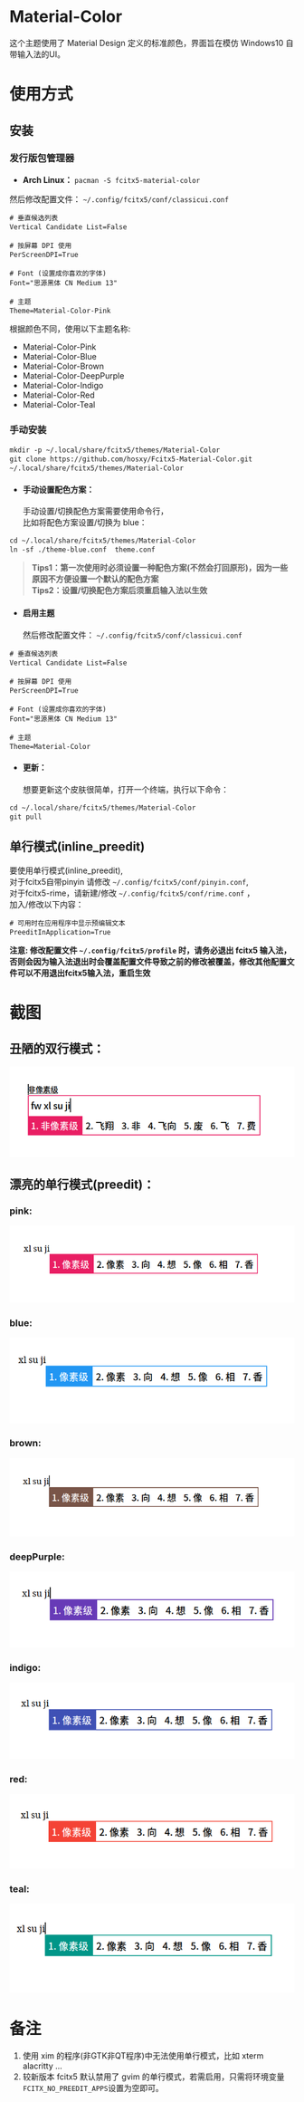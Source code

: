 # Material-Color
这个主题使用了 Material Design 定义的标准颜色，界面旨在模仿 Windows10 自带输入法的UI。

# 使用方式
## 安装
### 发行版包管理器
+ **Arch Linux：** `pacman -S fcitx5-material-color` <br>

然后修改配置文件： `~/.config/fcitx5/conf/classicui.conf`
```
# 垂直候选列表
Vertical Candidate List=False

# 按屏幕 DPI 使用
PerScreenDPI=True

# Font (设置成你喜欢的字体)
Font="思源黑体 CN Medium 13"

# 主题
Theme=Material-Color-Pink
```
根据颜色不同，使用以下主题名称:
+ Material-Color-Pink
+ Material-Color-Blue
+ Material-Color-Brown
+ Material-Color-DeepPurple
+ Material-Color-Indigo
+ Material-Color-Red
+ Material-Color-Teal

### 手动安装
```
mkdir -p ~/.local/share/fcitx5/themes/Material-Color
git clone https://github.com/hosxy/Fcitx5-Material-Color.git ~/.local/share/fcitx5/themes/Material-Color
```
+ #### 手动设置配色方案：
    手动设置/切换配色方案需要使用命令行，<br>
比如将配色方案设置/切换为 blue：

```
cd ~/.local/share/fcitx5/themes/Material-Color
ln -sf ./theme-blue.conf  theme.conf
```
>  **Tips1：第一次使用时必须设置一种配色方案(不然会打回原形)，因为一些原因不方便设置一个默认的配色方案**<br>
  **Tips2：设置/切换配色方案后须重启输入法以生效**

+ #### 启用主题
  然后修改配置文件： `~/.config/fcitx5/conf/classicui.conf`

```
# 垂直候选列表
Vertical Candidate List=False

# 按屏幕 DPI 使用
PerScreenDPI=True

# Font (设置成你喜欢的字体)
Font="思源黑体 CN Medium 13"

# 主题
Theme=Material-Color
```

+ #### 更新：
  想要更新这个皮肤很简单，打开一个终端，执行以下命令：

```
cd ~/.local/share/fcitx5/themes/Material-Color
git pull
```

## 单行模式(inline_preedit)
要使用单行模式(inline_preedit),<br>
对于fcitx5自带pinyin 请修改 `~/.config/fcitx5/conf/pinyin.conf`, <br>
对于fcitx5-rime，请新建/修改 `~/.config/fcitx5/conf/rime.conf` ，<br>
加入/修改以下内容：

```
# 可用时在应用程序中显示预编辑文本
PreeditInApplication=True
```

**注意: 修改配置文件 `~/.config/fcitx5/profile` 时，请务必退出 fcitx5 输入法，否则会因为输入法退出时会覆盖配置文件导致之前的修改被覆盖，修改其他配置文件可以不用退出fcitx5输入法，重启生效**



# 截图

## 丑陋的双行模式：

![No-Preedit](./screenshot/No-Preedit.png)

## 漂亮的单行模式(preedit)：

### pink:

![粉红色](./screenshot/pink.png)

### blue:

![蓝色](./screenshot/blue.png)

### brown:

![棕色](./screenshot/brown.png)

### deepPurple:

![深紫色](./screenshot/deepPurple.png)

### indigo:

![Indigo](./screenshot/indigo.png)

### red:

![红色](./screenshot/red.png)

### teal:

![Teal](./screenshot/teal.png)


# 备注
1. 使用 xim 的程序(非GTK非QT程序)中无法使用单行模式，比如 xterm alacritty ...
2. 较新版本 fcitx5 默认禁用了 gvim 的单行模式，若需启用，只需将环境变量`FCITX_NO_PREEDIT_APPS`设置为空即可。
